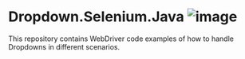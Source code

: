 
# Dropdown.Selenium.Java  ![image](https://avatars0.githubusercontent.com/u/983927?v=3&s=80)

This repository contains WebDriver code examples of how to handle Dropdowns in different scenarios. 